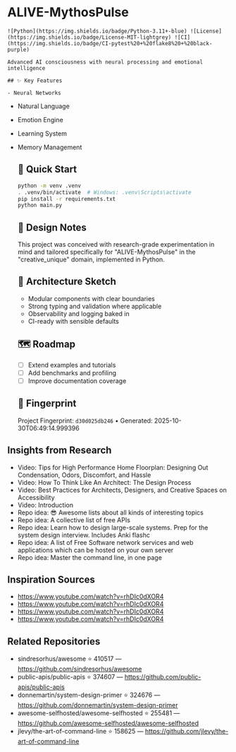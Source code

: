 # ALIVE-MythosPulse

    ![Python](https://img.shields.io/badge/Python-3.11+-blue) ![License](https://img.shields.io/badge/License-MIT-lightgrey) ![CI](https://img.shields.io/badge/CI-pytest%20+%20flake8%20+%20black-purple)

    Advanced AI consciousness with neural processing and emotional intelligence

    ## ✨ Key Features

    - Neural Networks
- Natural Language
- Emotion Engine
- Learning System
- Memory Management

    ## 🚀 Quick Start

    ```bash
    python -m venv .venv
    . .venv/bin/activate  # Windows: .venv\Scripts\activate
    pip install -r requirements.txt
    python main.py
    ```

    ## 🧠 Design Notes

    This project was conceived with research-grade experimentation in mind and tailored specifically for "ALIVE-MythosPulse" in the "creative_unique" domain, implemented in Python.

    ## 📐 Architecture Sketch

    - Modular components with clear boundaries
    - Strong typing and validation where applicable
    - Observability and logging baked in
    - CI-ready with sensible defaults

    ## 🗺️ Roadmap

    - [ ] Extend examples and tutorials
    - [ ] Add benchmarks and profiling
    - [ ] Improve documentation coverage

    ## 🔎 Fingerprint

    Project Fingerprint: `d30d025db246` • Generated: 2025-10-30T06:49:14.999396
    

## Insights from Research

- Video: Tips for High Performance Home Floorplan: Designing Out Condensation, Odors, Discomfort, and Hassle
- Video: How To Think Like An Architect: The Design Process
- Video: Best Practices for Architects, Designers, and Creative Spaces on Accessibility
- Video: Introduction
- Repo idea: 😎 Awesome lists about all kinds of interesting topics
- Repo idea: A collective list of free APIs
- Repo idea: Learn how to design large-scale systems. Prep for the system design interview.  Includes Anki flashc
- Repo idea: A list of Free Software network services and web applications which can be hosted on your own server
- Repo idea: Master the command line, in one page


## Inspiration Sources

- https://www.youtube.com/watch?v=rhDIc0dXOR4
- https://www.youtube.com/watch?v=rhDIc0dXOR4
- https://www.youtube.com/watch?v=rhDIc0dXOR4
- https://www.youtube.com/watch?v=rhDIc0dXOR4


## Related Repositories

- sindresorhus/awesome ⭐ 410517 — https://github.com/sindresorhus/awesome
- public-apis/public-apis ⭐ 374607 — https://github.com/public-apis/public-apis
- donnemartin/system-design-primer ⭐ 324676 — https://github.com/donnemartin/system-design-primer
- awesome-selfhosted/awesome-selfhosted ⭐ 255481 — https://github.com/awesome-selfhosted/awesome-selfhosted
- jlevy/the-art-of-command-line ⭐ 158625 — https://github.com/jlevy/the-art-of-command-line

    